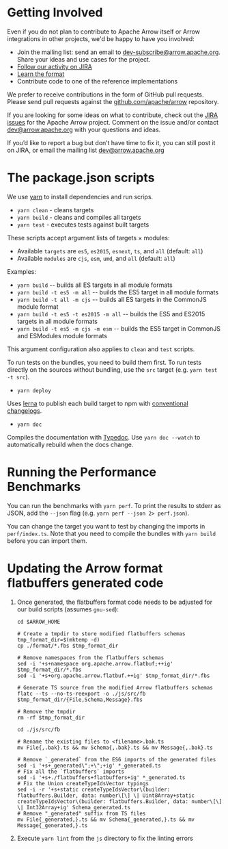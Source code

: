 <!---
  Licensed to the Apache Software Foundation (ASF) under one
  or more contributor license agreements.  See the NOTICE file
  distributed with this work for additional information
  regarding copyright ownership.  The ASF licenses this file
  to you under the Apache License, Version 2.0 (the
  "License"); you may not use this file except in compliance
  with the License.  You may obtain a copy of the License at

    http://www.apache.org/licenses/LICENSE-2.0

  Unless required by applicable law or agreed to in writing,
  software distributed under the License is distributed on an
  "AS IS" BASIS, WITHOUT WARRANTIES OR CONDITIONS OF ANY
  KIND, either express or implied.  See the License for the
  specific language governing permissions and limitations
  under the License.
-->

# Getting Involved

Even if you do not plan to contribute to Apache Arrow itself or Arrow
integrations in other projects, we'd be happy to have you involved:

* Join the mailing list: send an email to [dev-subscribe@arrow.apache.org][1].
  Share your ideas and use cases for the project.
* [Follow our activity on JIRA][3]
* [Learn the format][2]
* Contribute code to one of the reference implementations

We prefer to receive contributions in the form of GitHub pull requests.
Please send pull requests against the [github.com/apache/arrow][4] repository.

If you are looking for some ideas on what to contribute, check out the [JIRA
issues][3] for the Apache Arrow project. Comment on the issue and/or contact
[dev@arrow.apache.org](http://mail-archives.apache.org/mod_mbox/arrow-dev/)
with your questions and ideas.

If you’d like to report a bug but don’t have time to fix it, you can still post
it on JIRA, or email the mailing list
[dev@arrow.apache.org](http://mail-archives.apache.org/mod_mbox/arrow-dev/)

# The package.json scripts

We use [yarn](https://yarnpkg.com/) to install dependencies and run scrips.

* `yarn clean` - cleans targets
* `yarn build` - cleans and compiles all targets
* `yarn test` - executes tests against built targets

These scripts accept argument lists of targets × modules:

* Available `targets` are `es5`, `es2015`, `esnext`, `ts`, and `all` (default: `all`)
* Available `modules` are `cjs`, `esm`, `umd`, and `all` (default: `all`)

Examples:

* `yarn build` -- builds all ES targets in all module formats
* `yarn build -t es5 -m all` -- builds the ES5 target in all module formats
* `yarn build -t all -m cjs` -- builds all ES targets in the CommonJS module format
* `yarn build -t es5 -t es2015 -m all` -- builds the ES5 and ES2015 targets in all module formats
* `yarn build -t es5 -m cjs -m esm` -- builds the ES5 target in CommonJS and ESModules module formats

This argument configuration also applies to `clean` and `test` scripts.

To run tests on the bundles, you need to build them first.
To run tests directly on the sources without bundling, use the `src` target (e.g. `yarn test -t src`).

* `yarn deploy`

Uses [lerna](https://github.com/lerna/lerna) to publish each build target to npm with [conventional](https://conventionalcommits.org/) [changelogs](https://github.com/conventional-changelog/conventional-changelog/tree/master/packages/conventional-changelog-cli).

* `yarn doc`

Compiles the documentation with [Typedoc](https://typedoc.org/). Use `yarn doc --watch` to automatically rebuild when the docs change.

# Running the Performance Benchmarks

You can run the benchmarks with `yarn perf`. To print the results to stderr as JSON, add the `--json` flag (e.g. `yarn perf --json 2> perf.json`).

You can change the target you want to test by changing the imports in `perf/index.ts`. Note that you need to compile the bundles with `yarn build` before you can import them.

# Updating the Arrow format flatbuffers generated code

1. Once generated, the flatbuffers format code needs to be adjusted for our build scripts (assumes `gnu-sed`):

    ```shell
    cd $ARROW_HOME

    # Create a tmpdir to store modified flatbuffers schemas
    tmp_format_dir=$(mktemp -d)
    cp ./format/*.fbs $tmp_format_dir

    # Remove namespaces from the flatbuffers schemas
    sed -i '+s+namespace org.apache.arrow.flatbuf;++ig' $tmp_format_dir/*.fbs
    sed -i '+s+org.apache.arrow.flatbuf.++ig' $tmp_format_dir/*.fbs

    # Generate TS source from the modified Arrow flatbuffers schemas
    flatc --ts --no-ts-reexport -o ./js/src/fb $tmp_format_dir/{File,Schema,Message}.fbs

    # Remove the tmpdir
    rm -rf $tmp_format_dir

    cd ./js/src/fb

    # Rename the existing files to <filename>.bak.ts
    mv File{,.bak}.ts && mv Schema{,.bak}.ts && mv Message{,.bak}.ts

    # Remove `_generated` from the ES6 imports of the generated files
    sed -i '+s+_generated\";+\";+ig' *_generated.ts
    # Fix all the `flatbuffers` imports
    sed -i '+s+./flatbuffers+flatbuffers+ig' *_generated.ts
    # Fix the Union createTypeIdsVector typings
    sed -i -r '+s+static createTypeIdsVector\(builder: flatbuffers.Builder, data: number\[\] \| Uint8Array+static createTypeIdsVector\(builder: flatbuffers.Builder, data: number\[\] \| Int32Array+ig' Schema_generated.ts
    # Remove "_generated" suffix from TS files
    mv File{_generated,}.ts && mv Schema{_generated,}.ts && mv Message{_generated,}.ts
    ```

2. Execute `yarn lint` from the `js` directory to fix the linting errors

[1]: mailto:dev-subscribe@arrow.apache.org
[2]: https://github.com/apache/arrow/tree/master/format
[3]: https://issues.apache.org/jira/browse/ARROW
[4]: https://github.com/apache/arrow

